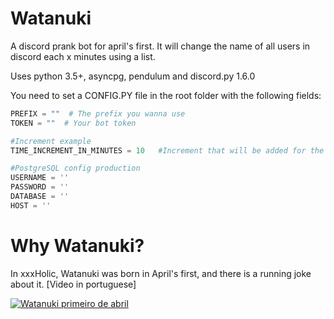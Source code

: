 # Watanuki
A discord prank bot for april's first. It will change the name of all users in discord each x minutes using a list.

Uses python 3.5+, asyncpg, pendulum and discord.py 1.6.0

You need to set a CONFIG.PY file in the root folder with the following fields:

```py
PREFIX = ""  # The prefix you wanna use
TOKEN = ""  # Your bot token

#Increment example
TIME_INCREMENT_IN_MINUTES = 10   #Increment that will be added for the next update calculation

#PostgreSQL config production
USERNAME = ''
PASSWORD = ''
DATABASE = ''
HOST = ''
```

# Why Watanuki?
In xxxHolic, Watanuki was born in April's first, and there is a running joke about it. [Video in portuguese]

[![Watanuki primeiro de abril](https://img.youtube.com/vi/5lU1tHM6n0A/0.jpg)](https://www.youtube.com/watch?v=5lU1tHM6n0A)
